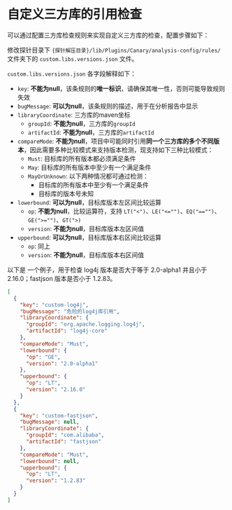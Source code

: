 # 自定义三方库的引用检查

可以通过配置三方库检查规则来实现自定义三方库的检查，配置步骤如下：

修改探针目录下 `{探针解压目录}/lib/Plugins/Canary/analysis-config/rules/` 文件夹下的 `custom.libs.versions.json` 文件。

`custom.libs.versions.json` 各字段解释如下：

- `key`: **不能为null**，该条规则的**唯一标识**，请确保其唯一性，否则可能导致规则失效
- `bugMessage`: **可以为null**，该条规则的描述，用于在分析报告中显示
- `libraryCoordinate`: 三方库的maven坐标
    - `groupId`: **不能为null**，三方库的`groupId`
    - `artifactId`: **不能为null**，三方库的`artifactId`
- `compareMode`: **不能为null**，项目中可能同时引用**同一个三方库的多个不同版本**，因此需要多种比较模式来支持版本检测，现支持如下三种比较模式：
  - `Must`: 目标库的所有版本都必须满足条件
  - `May`: 目标库的所有版本中至少有一个满足条件
  - `MayOrUnknown`: 以下两种情况都可通过检测：
    - 目标库的所有版本中至少有一个满足条件
    - 目标库的版本号未知
- `lowerbound`: **可以为null**，目标库版本左区间比较运算
    - `op`: **不能为null**，比较运算符，支持 `LT("<")`、`LE("<="")`、`EQ("=="")`、`GE(">="")`、`GT(">)`
    - `version`: **不能为null**，目标库版本左区间值
- `upperbound`: **可以为null**，目标库版本右区间比较运算
    - `op`: 同上
    - `version`: **不能为null**，目标库版本右区间值

以下是 一个例子，用于检查 log4j 版本是否大于等于 2.0-alpha1 并且小于 2.16.0；fastjson 版本是否小于 1.2.83。

```json
[
  {
    "key": "custom-log4j",
    "bugMessage": "危险的log4j库引用",
    "libraryCoordinate": {
      "groupId": "org.apache.logging.log4j",
      "artifactId": "log4j-core"
    },
    "compareMode": "Must",
    "lowerbound": {
      "op": "GE",
      "version": "2.0-alpha1"
    },
    "upperbound": {
      "op": "LT",
      "version": "2.16.0"
    }
  },
  {
    "key": "custom-fastjson",
    "bugMessage": null,
    "libraryCoordinate": {
      "groupId": "com.alibaba",
      "artifactId": "fastjson"
    },
    "compareMode": "Must",
    "lowerbound": null,
    "upperbound": {
      "op": "LT",
      "version": "1.2.83"
    }
  }
]
```